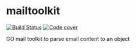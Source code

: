 # mailtoolkit
[![Build Status](https://travis-ci.org/get-code-ch/mailtoolkit.svg?branch=master)](https://travis-ci.org/get-code-ch/mailtoolkit)
[![Code cover](https://gocover.io/_badge/github.com/get-code-ch/mailtoolkit?0)](https://gocover.io/github.com/get-code-ch/mailtoolkit)

GO mail toolkit to parse email content to an object
